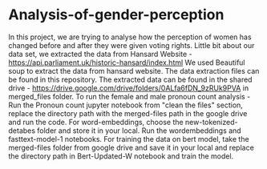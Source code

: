 # Analysis-of-gender-perception

In this project, we are trying to analyse how the perception of women has changed before and after they were given voting rights. Little bit about our data set, we extracted the data from Hansard Website - https://api.parliament.uk/historic-hansard/index.html
We used Beautiful soup to extract the data from hansard website. The data extraction files can be found in this repository. The extracted data can be found in the shared drive - https://drive.google.com/drive/folders/0ALfa6fDN_9zRUk9PVA in merged_files folder.
To run the female and male pronoun count analysis - Run the Pronoun count jupyter notebook from "clean the files" section, replace the directory path with the merged-files path in the google drive and run the code.
For word-embeddings, choose the new-tokenized-detabes folder and store it in your local. Run the wordembeddings and fasttext-model-1 notebooks. 
For training the data on bert model, take the merged-files folder from google drive and save it in your local and replace the directory path in Bert-Updated-W notebook and train the model. 

